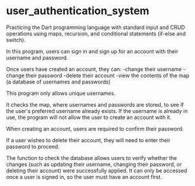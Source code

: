 # user_authentication_system

 Practicing the Dart programming language with standard input and CRUD operations using maps, recursion, and conditional statements (if-else and switch).

 In this program, users can sign in and sign up for an account with their username and password.

 Once users have created an account, they can:
 -change their username
 -change their password
 -delete their account
 -view the contents of the map (a database of usernames and passwords)
 
 This program only allows unique usernames. 
 
 It checks the map, where usernames and passwords are stored, to see if the user's preferred username already exists. If the username is already in use, the program will not allow the user to create an account with it.

 When creating an account, users are required to confirm their password.

 If a user wishes to delete their account, they will need to enter their password to proceed.

The function to check the database allows users to verify whether the changes (such as updating their username, changing their password, or deleting their account) were successfully applied. It can only be accessed once a user is signed in, so the user must have an account first.


